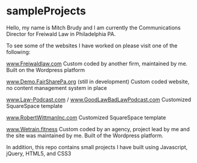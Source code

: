 # sampleProjects

Hello, my name is Mitch Brudy and I am currently the Communications Director for Freiwald Law in Philadelphia PA. 

To see some of the websites I have worked on please visit one of the following: 

www.Freiwaldlaw.com
  Custom coded by another firm, maintained by me. Built on the Wordpress platform

www.Demo.FairSharePa.org (still in development)
  Custom coded website, no content management system in place

www.Law-Podcast.com / www.GoodLawBadLawPodcast.com
  Customized SquareSpace template

www.RobertWittmanInc.com
  Customized SquareSpace template

www.Wetrain.fitness
  Custom coded by an agency, project lead by me and the site was maintained by me. Built of the Wordpress platform.

In addition, this repo contains small projects I have built using Javascript, jQuery, HTML5, and CSS3

